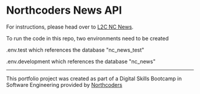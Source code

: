 # Northcoders News API

For instructions, please head over to [L2C NC News](https://l2c.northcoders.com/courses/be/nc-news).

To run the code in this repo, two environments need to be created

.env.test
which references the database "nc_news_test"

.env.development
which references the database "nc_news"

---

This portfolio project was created as part of a Digital Skills Bootcamp in Software Engineering provided by [Northcoders](https://northcoders.com/)
